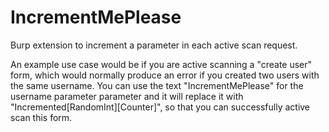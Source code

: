# IncrementMePlease
Burp extension to increment a parameter in each active scan request.

An example use case would be if  you are active scanning a "create user" form, which would normally produce an error if you created two users with the same username. You can use the text "IncrementMePlease" for the username parameter parameter and it will replace it with "Incremented[RandomInt][Counter]", so that you can successfully active scan this form.
